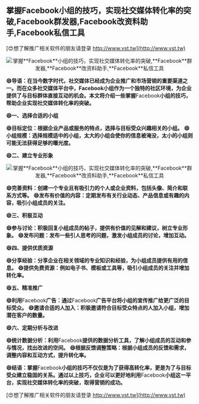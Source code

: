 ## **掌握**Facebook**小组的技巧，实现社交媒体转化率的突破,**Facebook**群发器,**Facebook**改资料助手,**Facebook**私信工具**

[😍想了解推广相关软件的朋友请登录 http://www.vst.tw](http://www.vst.tw)

 <center><img src="https://vst.tw/MP4/tuiguang/png/6.png" alt="掌握**Facebook**小组的技巧，实现社交媒体转化率的突破,**Facebook**群发器,**Facebook**改资料助手,**Facebook**私信工具"></center>

**😄导语：在当今数字时代，社交媒体已经成为企业推广和市场营销的重要渠道之一。而在众多社交媒体平台中，**Facebook**小组作为一个独特的社区环境，为企业提供了与目标群体直接互动的机会。本文将介绍一些掌握**Facebook**小组的技巧，帮助企业实现社交媒体转化率的突破。**

**😄一、选择合适的小组**

**😄目标定位：根据企业产品或服务的特点，选择与目标受众兴趣相关的小组。**
**😄小组规模：选择规模适中的小组，太大的小组会使你的信息被淹没，太小的小组则可能无法获得足够的曝光度。**

**😄二、建立专业形象**

 <center><img src="https://vst.tw/MP4/tuiguang/png/4.png" alt="掌握**Facebook**小组的技巧，实现社交媒体转化率的突破,**Facebook**群发器,**Facebook**改资料助手,**Facebook**私信工具"></center>

**😄完善资料：创建一个专业且有吸引力的个人或企业资料，包括头像、简介和联系方式等。**
**😄发布有价值的内容：定期发布有关行业动态、产品信息或有趣的内容，吸引小组成员的关注。**

**😄三、积极互动**

**😄参与讨论：积极回复小组成员的帖子，提供有价值的见解和建议，树立专业形象。**
**😄发布问题：发布一些引人思考的问题，激发小组成员的讨论，增加互动。**

**😄四、提供优质资源**

**😄分享经验：分享企业在相关领域的专业知识和经验，为小组成员提供有用的信息。**
**😄提供免费资源：例如电子书、模板或工具等，吸引小组成员的关注并增加转化率。**

**😄五、精准推广**

**😄利用**Facebook**广告：通过**Facebook**广告平台将小组的宣传推广给更广泛的目标受众。**
**😄邀请合适的人加入：积极邀请符合目标受众特点的人加入小组，增加潜在客户的数量。**

**😄六、定期分析与改进**

**😄统计数据分析：利用**Facebook**提供的数据分析工具，了解小组成员的互动和参与情况，找出改进的空间。**
**😄根据反馈调整策略：根据小组成员的反馈和需求，调整内容和互动方式，提升转化率。**

**😄结语：掌握**Facebook**小组的技巧不仅仅是为了获得高转化率，更是为了与目标受众建立稳固的关系。通过以上技巧，企业可以更好地利用**Facebook**小组这一平台，实现社交媒体转化率的突破，取得营销的成功。**

[😍想了解推广相关软件的朋友请登录 http://www.vst.tw](http://www.vst.tw)




